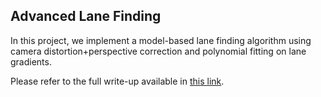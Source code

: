 ## Advanced Lane Finding

In this project, we implement a model-based lane finding algorithm using camera distortion+perspective correction and polynomial fitting on lane gradients.

Please refer to the full write-up available in [this link](https://github.com/ultralightbeam/CarND-advanced-lane-finding/blob/master/writeup_template.md).
